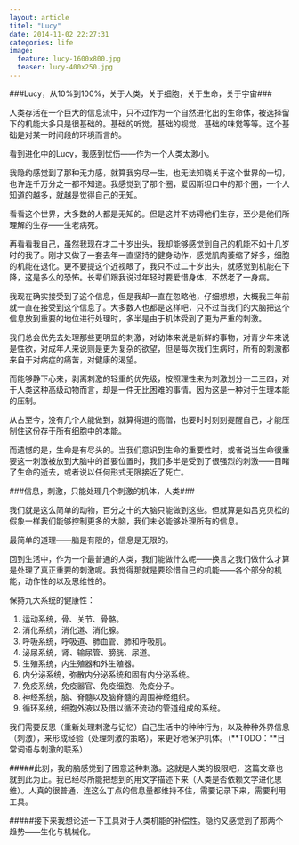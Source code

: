 ```yaml
---
layout: article
titel: "Lucy"
date: 2014-11-02 22:27:31
categories: life
image:
  feature: lucy-1600x800.jpg
  teaser: lucy-400x250.jpg
---
```


###Lucy，从10%到100%，关于人类，关于细胞，关于生命，关于宇宙###

人类存活在一个巨大的信息流中，只不过作为一个自然进化出的生命体，被选择留下的机能大多只是很基础的。基础的听觉，基础的视觉，基础的味觉等等。这个基础是对某一时间段的环境而言的。

看到进化中的Lucy，我感到忧伤——作为一个人类太渺小。

我隐约感觉到了那种无力感，就算我穷尽一生，也无法知晓关于这个世界的一切，也许连千万分之一都不知道。我感觉到了那个圈，爱因斯坦口中的那个圈，一个人知道的越多，就越是觉得自己的无知。

看看这个世界，大多数的人都是无知的。但是这并不妨碍他们生存，至少是他们所理解的生存——生老病死。

再看看我自己，虽然我现在才二十岁出头，我却能够感觉到自己的机能不如十几岁时的我了。刚才又做了一套去年一直坚持的健身动作，感觉肌肉萎缩了好多，细胞的机能在退化。更不要提这个近视眼了，我只不过二十岁出头，就感觉到机能在下降，这是多么的恐怖。长辈们跟我说过年轻时要爱惜身体，不然老了一身病。

我现在确实接受到了这个信息，但是我却一直在忽略他，仔细想想，大概我三年前就一直在接受到这个信息了。大多数人也都是这样吧，只不过当我们的大脑把这个信息放到重要的地位进行处理时，多半是由于机体受到了更为严重的刺激。

我们总会优先去处理那些更明显的刺激，对幼体来说是新鲜的事物，对青少年来说是性欲，对成年人来说则是更为复杂的欲望，但是每次我们生病时，所有的刺激都来自于对病症的痛苦，对健康的渴望。

而能够静下心来，剥离刺激的轻重的优先级，按照理性来为刺激划分一二三四，对于人类这种高级动物而言，却是一件无比困难的事情。因为这是一种对于生理本能的压制。

从古至今，没有几个人能做到，就算得道的高僧，也要时时刻刻提醒自己，才能压制住这份存于所有细胞中的本能。

而遗憾的是，生命是有尽头的。当我们意识到生命的重要性时，或者说当生命很重要这一刺激被放到大脑中的首要位置时，我们多半是受到了很强烈的刺激——目睹了生命的逝去，或者说以任何形式无限接近了死亡。

###信息，刺激，只能处理几个刺激的机体，人类###

我们就是这么简单的动物，百分之十的大脑只能做到这些。但就算是如吕克贝松的假象一样我们能够控制更多的大脑，我们未必能够处理所有的信息。

最简单的道理——脑是有限的，信息是无限的。

回到生活中，作为一个最普通的人类，我们能做什么呢——换言之我们做什么才算是处理了真正重要的刺激呢。我觉得那就是要珍惜自己的机能——各个部分的机能，动作性的以及思维性的。

保持九大系统的健康性：

1. 运动系统，骨、关节、骨骼。
2. 消化系统，消化道、消化腺。
3. 呼吸系统，呼吸道、肺血管、肺和呼吸肌。
4. 泌尿系统，肾、输尿管、膀胱、尿道。
5. 生殖系统，内生殖器和外生殖器。
6. 内分泌系统，弥散内分泌系统和固有内分泌系统。
7. 免疫系统，免疫器官、免疫细胞、免疫分子。
8. 神经系统，脑、脊髓以及脑脊髓的周围神经组织。
9. 循环系统，细胞外液以及借以循环流动的管道组成的系统。

我们需要反思（重新处理刺激与记忆）自己生活中的种种行为，以及种种外界信息（刺激），来形成经验（处理刺激的策略），来更好地保护机体。（**TODO：**日常词语与刺激的联系）

#####此刻，我的脑感觉到了困意这种刺激。这就是人类的极限吧，这篇文章也就到此为止。我已经尽所能把想到的用文字描述下来（人类是否依赖文字进化思维）。人真的很普通，连这么丁点的信息量都维持不住，需要记录下来，需要利用工具。

#####接下来我想论述一下工具对于人类机能的补偿性。隐约又感觉到了那两个趋势——生化与机械化。
